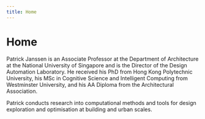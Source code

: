 ```yaml
---
title: Home
---
```

# Home

Patrick Janssen is an Associate Professor at the Department of Architecture at the National University of Singapore and is the Director of the Design Automation Laboratory. He received his PhD from Hong Kong Polytechnic University, his MSc in Cognitive Science and Intelligent Computing from Westminster University, and his AA Diploma from the Architectural Association. 

Patrick conducts research into computational methods and tools for design exploration and optimisation at building and urban scales. 



